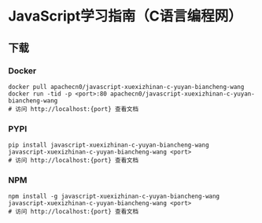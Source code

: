 # JavaScript学习指南（C语言编程网）

## 下载

### Docker

```
docker pull apachecn0/javascript-xuexizhinan-c-yuyan-biancheng-wang
docker run -tid -p <port>:80 apachecn0/javascript-xuexizhinan-c-yuyan-biancheng-wang
# 访问 http://localhost:{port} 查看文档
```

### PYPI

```
pip install javascript-xuexizhinan-c-yuyan-biancheng-wang
javascript-xuexizhinan-c-yuyan-biancheng-wang <port>
# 访问 http://localhost:{port} 查看文档
```

### NPM

```
npm install -g javascript-xuexizhinan-c-yuyan-biancheng-wang
javascript-xuexizhinan-c-yuyan-biancheng-wang <port>
# 访问 http://localhost:{port} 查看文档
```